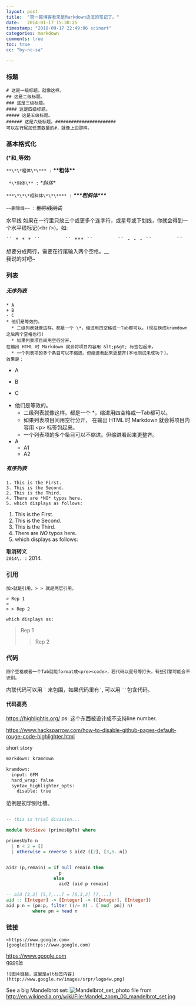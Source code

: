 ```yaml
---
layout: post
title:  "第一篇博客看来是Markdown语法的笔记了。"
date:   2014-01-17 15:30:25
timestamp: "2018-09-17 22:49:06 scinart"
categories: markdown
comments: true
toc: true
cc: "by-nc-sa"

---
```


### 标题 ##
	# 这是一级标题，就像这样。
	## 这是二级标题。
	### 这是三级标题。
	#### 这是四级标题。
	##### 这是五级标题。
	###### 这是六级标题。#######################
	可以在行尾加任意数量的#，就像上边那样。

### 基本格式化

**(\*和\_等效)<br/>**

`` **\*\*粗体\*\*** : `` **\*\*粗体\*\***

` *\*斜体\** :` *\*斜体\**

` ***\*\*\*粗斜体\*\*\**** : ` ***\*\*\*粗斜体\*\*\****

` ~~删除线~~ : ` ~~删除线测试~~

水平线 如果在一行里只放三个或更多个连字符，或星号或下划线，你就会得到一个水平线标记(&lt;hr /&gt;)。如:  
<pre>`` * * * ``        `` *** ``        `` - - - ``        `` _________ ``</pre>

想要分成两行，需要在行尾输入两个空格。__  
我说的对吧~

### 列表 ##

##### 无序列表
<pre><code>* A
+ B
- C
* 他们是等效的。
  * 二级列表就像这样。都是一个 \*，缩进用四空格或一Tab都可以。(现在换成kramdown之后两个空格也行)
  * 如果列表项目间用空行分开，
在输出 HTML 时 Markdown 就会将项目内容用 &amp;lt;p&amp;gt; 标签包起来。
  * 一个列表项的多个条目可以不缩进。但缩进看起来更整齐(本地测试未成功？)。
效果是：</code></pre>

* A
+ B
- C
* 他们是等效的。
  * 二级列表就像这样。都是一个 \*，缩进用四空格或一Tab都可以。
  * 如果列表项目间用空行分开，
在输出 HTML 时 Markdown 就会将项目内容用 &lt;p&gt; 标签包起来。
  * 一个列表项的多个条目可以不缩进。但缩进看起来更整齐。
* A
  * A1
  * A2

##### 有序列表
<pre><code>1. This is the First.
3. This is the Second.
2. This is the Third.
4. There are *NO* typos here.
5. which displays as follows:</code></pre>

1. This is the First.
3. This is the Second.
2. This is the Third.
4. There are *NO* typos here.
5. which displays as follows:

**取消转义** <br/>
`` 2014\. : `` 2014\.

### 引用

<pre><code>加&gt;就是引用，&gt; &gt; 就是两层引用。

&gt; Rep 1
&gt;
&gt; &gt; Rep 2

which displays as:</code></pre>

> Rep 1
>
> > Rep 2

### 代码

	四个空格或者一个Tab就能format成<pre><code>，若代码以星号等打头，有些引擎可能会不识别。

内联代码可以用 `` ` `` 来包围，如果代码里有`` ` ``, 可以用 ``` `` ```包含代码。

#### 代码高亮

<https://highlightjs.org/> ps: 这个东西被设计成不支持line number.

<https://www.hacksparrow.com/how-to-disable-github-pages-default-rouge-code-highlighter.html>

short story

~~~apache
markdown: kramdown

kramdown:
  input: GFM
  hard_wrap: false
  syntax_highlighter_opts:
    disable: true
~~~

范例是初学别吐槽。

```haskell

-- this is trial division...

module NotSieve (primesUpTo) where

primesUpTo n
  | n < 2 = []
  | otherwise = reverse $ aid2 ([2], [3,5..n])


aid2 (p,remain) = if null remain then
                    p
                  else
                    aid2 (aid p remain)

-- aid [3,2] [5,7,...] = [5,3,2] [7,...]
aid :: [Integer] -> [Integer] -> ([Integer], [Integer])
aid p n = (pn:p, filter ((/= 0) . (`mod` pn)) n)
          where pn = head n

```

### 链接

<pre><code>&lt;https://www.google.com&gt;
[google](https://www.google.com)</code></pre>

<https://www.google.com>  
[google](https://www.google.com)

<pre><code>![图片链接，这里是alt标签内容](http://www.google.rw/images/srpr/logo4w.png)<br/></code></pre>

See a big Mandelbrot set:
![Mandelbrot_set_photo](http://upload.wikimedia.org/wikipedia/commons/2/21/Mandel_zoom_00_mandelbrot_set.jpg)
file from <http://en.wikipedia.org/wiki/File:Mandel_zoom_00_mandelbrot_set.jpg>


